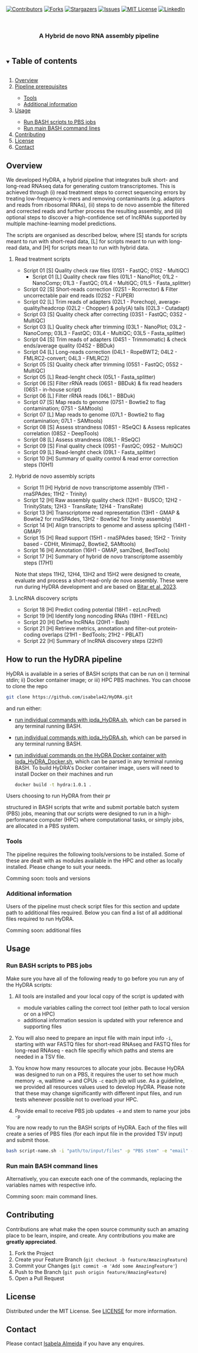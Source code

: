 [![Contributors][contributors-shield]][contributors-url]
[![Forks][forks-shield]][forks-url]
[![Stargazers][stars-shield]][stars-url]
[![Issues][issues-shield]][issues-url]
[![MIT License][license-shield]][license-url]
[![LinkedIn][linkedin-shield]][linkedin-url]

<!-- PROJECT LOGO -->
<br />
<p align="center">
  <a href="https://github.com/isabela42/HyDRA">
    <!--<img src="images/HyDRA.svg" alt="Logo" width=50>-->
  </a>

  <h3 align="center">A Hybrid de novo RNA assembly pipeline</h3>
</p>

<!-- TABLE OF CONTENTS -->
<details open="open">
  <summary><h2 style="display: inline-block">Table of contents</h2></summary>
  <ol>
    <li>
      <a href="#overview">Overview</a>
    </li>
    <li><a href="#pipeline-prerequisites">Pipeline prerequisites</a></li>
    <ul>
        <li><a href="#tools">Tools</a></li>
        <li><a href="#additional-information">Additional information</a></li>
      </ul>
    <li><a href="#usage">Usage</a></li>
    <ul>
        <li><a href="#run-bash-scripts-to-pbs-jobs">Run BASH scripts to PBS jobs</a></li>
        <li><a href="#run-main-bash-command-lines">Run main BASH command lines</a></li>
      </ul>
    <li><a href="#contributing">Contributing</a></li>
    <li><a href="#license">License</a></li>
    <li><a href="#contact">Contact</a></li>
  </ol>
</details>

<!-- ABOUT THE PROJECT -->
## Overview

We developed HyDRA, a hybrid pipeline that integrates bulk short- and long-read RNAseq data for generating custom transcriptomes. This is achieved through (i) read treatment steps to correct sequencing errors by treating low-frequency k-mers and removing contaminants (e.g. adaptors and reads from ribosomal RNAs), (ii) steps to de novo assemble the filtered and corrected reads and further process the resulting assembly, and (iii) optional steps to discover a high-confidence set of lncRNAs supported by multiple machine-learning model predictions.

The scripts are organised as described below, where [S] stands for scripts meant to run with short-read data, [L] for scripts meant to run with long-read data, and [H] for scripts  mean to run with hybrid data.

1. Read treatment scripts

    * Script 01 [S] Quality check raw files (01S1 - FastQC; 01S2 - MultiQC)
        * Script 01 [L] Quality check raw files (01L1 - NanoPlot; 01L2 - NanoComp; 01L3 - FastQC; 01L4 - MultiQC; 01L5 - Fasta_splitter)
    * Script 02 [S] Short-reads correction (02S1 - Rcorrector) & Filter uncorrectable pair end reads (02S2 - FUPER)
    * Script 02 [L] Trim reads of adapters (02L1 - Porechop), average-quality/headcrop (02L2 - Chopper) & poly(A) tails (02L3 - Cutadapt)
    * Script 03 [S] Quality check after correcting (03S1 - FastQC; 03S2 - MultiQC)
    * Script 03 [L] Quality check after trimming (03L1 - NanoPlot; 03L2 - NanoComp; 03L3 - FastQC;  03L4 - MultiQC; 03L5 - Fasta_splitter)
    * Script 04 [S] Trim reads of adapters (04S1 - Trimmomatic) & check ends/average quality (04S2 - BBDuk)
    * Script 04 [L] Long-reads correction (04L1 - RopeBWT2; 04L2 - FMLRC2-convert; 04L3 - FMLRC2)
    * Script 05 [S] Quality check after trimming (05S1 - FastQC; 05S2 - MultiQC)
    * Script 05 [L] Read-lenght check (05L1 - Fasta_splitter)
    * Script 06 [S] Filter rRNA reads (06S1 - BBDuk) & fix read headers (06S1 - in-house script)
    * Script 06 [L] Filter rRNA reads (06L1 - BBDuk)
    * Script 07 [S] Map reads to genome (07S1 - Bowtie2 to flag contamination; 07S1 - SAMtools)
    * Script 07 [L] Map reads to genome (07L1 - Bowtie2 to flag contamination; 07L1 - SAMtools)
    * Script 08 [S] Assess strandness (08S1 - RSeQC) & Assess replicates correlation (08S2 - DeepTools)
    * Script 08 [L] Assess strandness (08L1 - RSeQC)
    * Script 09 [S] Final quality check (09S1 - FastQC; 09S2 - MultiQC)
    * Script 09 [L] Read-lenght check (09L1 - Fasta_splitter)
    * Script 10 [H] Summary of quality control & read error correction steps (10H1)

2. Hybrid de novo assembly scripts

    * Script 11 [H] Hybrid de novo transcriptome assembly (11H1 - rnaSPAdes; 11H2 - Trinity)
    * Script 12 [H] Raw assembly quality check (12H1 - BUSCO; 12H2 - TrinityStats; 12H3 - TransRate; 12H4 - TransRate)
    * Script 13 [H] Transcriptome read representation (13H1 - GMAP & Bowtie2 for rnaSPAdes, 13H2 - Bowtie2 for Trinity assembly)
    * Script 14 [H] Align transcripts to genome and assess splicing (14H1 - GMAP)
    * Script 15 [H] Read support (15H1 - rnaSPAdes based; 15H2 - Trinity based - CDHit, Minimap2, Bowtie2, SAMtools)
    * Script 16 [H] Annotation (16H1 - GMAP, sam2bed, BedTools)
    * Script 17 [H] Summary of hybrid de novo transcriptome assembly steps (17H1)

    Note that steps 11H2, 12H4, 13H2 and 15H2 were designed to create, evaluate and process a short-read-only de novo assembly. These were run during HyDRA development and are based on [Bitar et al. 2023](https://doi.org/10.1093/nar/gkad339).

3. LncRNA discovery scripts

    * Script 18 [H] Predict coding potential (18H1 - ezLncPred)
    * Script 19 [H] Identify long noncoding RNAs (19H1 - FEELnc)
    * Script 20 [H] Define lncRNAs (20H1 - Bash)
    * Script 21 [H] Retrieve metrics, annotation and filter-out protein-coding overlaps (21H1 - BedTools; 21H2 - PBLAT)
    * Script 22 [H] Summary of lncRNA discovery steps (22H1)

<!-- GETTING STARTED -->
## How to run the HyDRA pipeline 

HyDRA is available in a series of BASH scripts that can be run on i) terminal stdin; ii) Docker container image; or iii) HPC PBS machines. You can choose to clone the repo 
  
   ```sh
   git clone https://github.com/isabela42/HyDRA.git
   ```

and run either:

-  <a href="#ipda_HyDRA.sh">run individual commands with ipda_HyDRA.sh</a>, which can be parsed in any terminal running BASH.
- <a href="#ipda_HyDRA.sh">run individual commands with ipda_HyDRA.sh</a>, which can be parsed in any terminal running BASH.
- <a href="#ipda_HyDRA_Docker.sh">run individual commands on the HyDRA Docker container with ipda_HyDRA_Docker.sh</a>, which can be parsed in any terminal running BASH. To build HyDRA's Docker container image, users will need to install Docker on their machines and run

   ```sh
   docker build -t hydra:1.0.1 .
   ```

Users choosing to run HyDRA from their pr

structured in BASH scripts that write and submit portable batch system (PBS) jobs, meaning that our scripts were designed to run in a high-performance computer (HPC) where computational tasks, or simply jobs, are allocated in a PBS system.  



### Tools

The pipeline requires the following tools/versions to be installed. Some of these are dealt with as modules available in the HPC and other as locally installed. Please change to suit your needs.

Comming soon: tools and versions

### Additional information

Users of the pipeline must check script files for this section and update path to additional files required. Below you can find a list of all additional files required to run HyDRA.

Comming soon: additional files

## Usage

### Run BASH scripts to PBS jobs

Make sure you have all of the following ready to go before you run any of the HyDRA scripts:

1. All tools are installed and your local copy of the script is updated with

    * module variables calling the correct tool (either path to local version or on a HPC)
    * additional information session is updated with your reference and supporting files

2. You will also need to prepare an input file with main input info `-i`, starting with war FASTQ files for short-read RNAseq and FASTQ files for long-read RNAseq - each file specifiy which paths and stems are needed in a TSV file.

3. You know how many resources to allocate your jobs. Because HyDRA was designed to run on a PBS, it requires the user to set how much memory `-m`, walltime `-w` and CPUs `-c` each job will use. As a guideline, we provided all resources values used to develop HyDRA. Please note that these may change significantly with different input files, and run tests whenever possible not to overload your HPC.

4. Provide email to receive PBS job updates `-e` and stem to name your jobs `-p`

You are now ready to run the BASH scripts of HyDRA. Each of the files will create a series of PBS files (for each input file in the provided TSV input) and submit those.

```sh
bash script-name.sh -i "path/to/input/files" -p "PBS stem" -e "email" -m INT -c INT -w "HH:MM:SS"
```

### Run main BASH command lines

Alternatively, you can execute each one of the commands, replacing the variables names with respective info.

Comming soon: main command lines.

## Contributing

Contributions are what make the open source community such an amazing place to be learn, inspire, and create. Any contributions you make are **greatly appreciated**.

1. Fork the Project
2. Create your Feature Branch (`git checkout -b feature/AmazingFeature`)
3. Commit your Changes (`git commit -m 'Add some AmazingFeature'`)
4. Push to the Branch (`git push origin feature/AmazingFeature`)
5. Open a Pull Request

<!-- LICENSE -->
## License

Distributed under the MIT License. See [LICENSE][license-url] for more information.

<!-- CONTACT -->
## Contact

Please contact [Isabela Almeida](mb.isabela42@gmail.com) if you have any enquires.

<!-- MARKDOWN LINKS & IMAGES -->
<!-- https://www.markdownguide.org/basic-syntax/#reference-style-links -->
[contributors-shield]: https://img.shields.io/github/contributors/isabela42/HyDRA.svg?style=for-the-badge
[contributors-url]: https://github.com/isabela42/HyDRA/graphs/contributors
[forks-shield]: https://img.shields.io/github/forks/isabela42/HyDRA.svg?style=for-the-badge
[forks-url]: https://github.com/isabela42/HyDRA/network/members
[stars-shield]: https://img.shields.io/github/stars/isabela42/HyDRA.svg?style=for-the-badge
[stars-url]: https://github.com/isabela42/HyDRA/stargazers
[issues-shield]: https://img.shields.io/github/issues/isabela42/HyDRA.svg?style=for-the-badge
[issues-url]: https://github.com/isabela42/HyDRA/issues
[license-shield]: https://img.shields.io/github/license/isabela42/HyDRA.svg?style=for-the-badge
[license-url]: https://github.com/isabela42/HyDRA/blob/master/LICENSE
[linkedin-shield]: https://img.shields.io/badge/-LinkedIn-black.svg?style=for-the-badge&logo=linkedin&colorB=555
[linkedin-url]: https://www.linkedin.com/in/isabela42/
